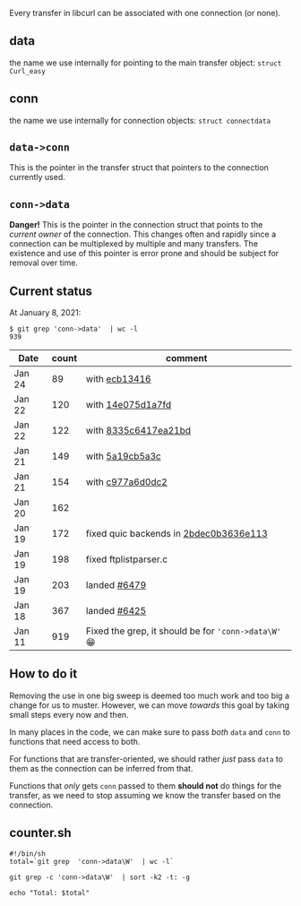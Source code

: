Every transfer in libcurl can be associated with one connection (or none).

## data

the name we use internally for pointing to the main transfer object: `struct Curl_easy`

## conn

the name we use internally for connection objects: `struct connectdata`

## `data->conn`

This is the pointer in the transfer struct that pointers to the connection currently used.

## `conn->data`

**Danger!** This is the pointer in the connection struct that points to the *current owner* of the connection. This changes often and rapidly since a connection can be multiplexed by multiple and many transfers. The existence and use of this pointer is error prone and should be subject for removal over time.

## Current status

At January 8, 2021:
~~~shell
$ git grep 'conn->data'  | wc -l
939
~~~

|Date| count | comment |
|----|-------|---------|
|Jan 24 | 89 | with [ecb13416](https://github.com/curl/curl/commit/ecb13416)
|Jan 22 | 120 | with [14e075d1a7fd](https://github.com/curl/curl/commit/14e075d1a7fd)
|Jan 22 | 122 | with [8335c6417ea21bd](https://github.com/curl/curl/commit/8335c6417ea21bd)
|Jan 21 | 149 | with [5a19cb5a3c](https://github.com/curl/curl/commit/5a19cb5a3c)
|Jan 21 | 154 | with [c977a6d0dc2](https://github.com/curl/curl/commit/c977a6d0dc2)
|Jan 20 | 162 |  |
|Jan 19 | 172 | fixed quic backends in [2bdec0b3636e113](https://github.com/curl/curl/commit/2bdec0b3636e)
|Jan 19 | 198 | fixed ftplistparser.c
|Jan 19 | 203 | landed [#6479](https://github.com/curl/curl/pull/6479)
|Jan 18 | 367 | landed [#6425](https://github.com/curl/curl/pull/6425)
|Jan 11 | 919 | Fixed the grep, it should be for `'conn->data\W'` :grin: 


## How to do it

Removing the use in one big sweep is deemed too much work and too big a change for us to muster. However, we can move *towards* this goal by taking small steps every now and then.

In many places in the code, we can make sure to pass *both* `data` and `conn` to functions that need access to both.

For functions that are transfer-oriented, we should rather *just* pass `data` to them as the connection can be inferred from that.

Functions that *only* gets `conn` passed to them **should not** do things for the transfer, as we need to stop assuming we know the transfer based on the connection.

## counter.sh
~~~shell
#!/bin/sh
total=`git grep  'conn->data\W'  | wc -l`

git grep -c 'conn->data\W'  | sort -k2 -t: -g

echo "Total: $total"
